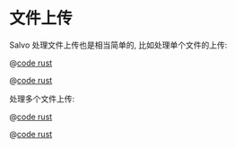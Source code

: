 # 文件上传

Salvo 处理文件上传也是相当简单的, 比如处理单个文件的上传:

<CodeGroup>
  <CodeGroupItem title="main.rs" active>

@[code rust](../../../../codes/upload-file/src/main.rs)

  </CodeGroupItem>
  <CodeGroupItem title="Cargo.toml">

@[code rust](../../../../codes/upload-file/Cargo.toml)

  </CodeGroupItem>
</CodeGroup>

处理多个文件上传:

<CodeGroup>
  <CodeGroupItem title="main.rs" active>

@[code rust](../../../../codes/upload-files/src/main.rs)

  </CodeGroupItem>
  <CodeGroupItem title="Cargo.toml">

@[code rust](../../../../codes/upload-files/Cargo.toml)

  </CodeGroupItem>
</CodeGroup>